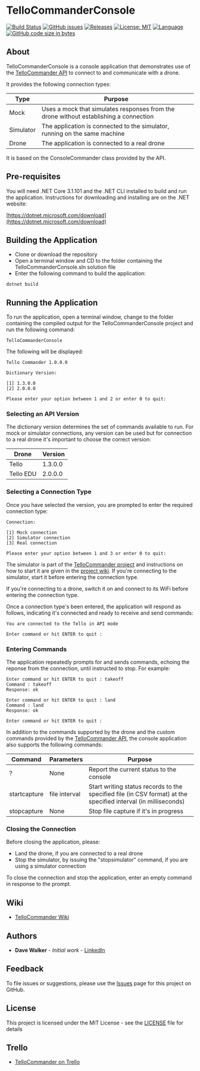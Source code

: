 # TelloCommanderConsole

[![Build Status](https://github.com/davewalker5/TelloCommanderConsole/workflows/.NET%20Core%20CI%20Build/badge.svg)](https://github.com/davewalker5/TelloCommanderConsole/actions)
[![GitHub issues](https://img.shields.io/github/issues/davewalker5/TelloCommanderConsole)](https://github.com/davewalker5/TelloCommander/issues)
[![Releases](https://img.shields.io/github/v/release/davewalker5/TelloCommanderConsole.svg?include_prereleases)](https://github.com/davewalker5/TelloCommanderConsole/releases)
[![License: MIT](https://img.shields.io/badge/License-MIT-blue.svg)](https://github.com/davewalker5/TelloCommanderConsole/blob/master/LICENSE)
[![Language](https://img.shields.io/badge/language-c%23-blue.svg)](https://github.com/davewalker5/TelloCommanderConsole/)
[![GitHub code size in bytes](https://img.shields.io/github/languages/code-size/davewalker5/TelloCommanderConsole)](https://github.com/davewalker5/TelloCommanderConsole/)

## About

TelloCommanderConsole is a console application that demonstrates use of the [TelloCommander API](https://github.com/davewalker5/TelloCommander) to connect to and communicate with a drone.

It provides the following connection types:

| Type | Purpose |
| --- | --- |
| Mock | Uses a mock that simulates responses from the drone without establishing a connection |
| Simulator | The application is connected to the simulator, running on the same machine |
| Drone | The application is connected to a real drone |

It is based on the ConsoleCommander class provided by the API.

## Pre-requisites

You will need .NET Core 3.1.101 and the .NET CLI installed to build and run the application. Instructions for downloading and installing are on the .NET website:

[https://dotnet.microsoft.com/download](https://dotnet.microsoft.com/download)

## Building the Application

* Clone or download the repository
* Open a terminal window and CD to the folder containing the TelloCommanderConsole.sln solution file
* Enter the following command to build the application:

```
dotnet build
```

## Running the Application

To run the application, open a terminal window, change to the folder containing the compiled output for the TelloCommanderConsole project and run the following command:

```
TelloCommanderConsole
```

The following will be displayed:

```
Tello Commander 1.0.0.0

Dictionary Version:

[1] 1.3.0.0
[2] 2.0.0.0

Please enter your option between 1 and 2 or enter 0 to quit:
```

### Selecting an API Version

The dictionary version determines the set of commands available to run. For mock or simulator connections, any version can be used but for connection to a real drone it's important to choose the correct version:

| Drone | Version |
|  --- | --- |
| Tello | 1.3.0.0 |
| Tello EDU | 2.0.0.0 |

### Selecting a Connection Type

Once you have selected the version, you are prompted to enter the required connection type:

```
Connection:

[1] Mock connection
[2] Simulator connection
[3] Real connection

Please enter your option between 1 and 3 or enter 0 to quit:
```

The simulator is part of the [TelloCommander project](https://github.com/davewalker5/TelloCommander) and instructions on how to start it are given in the [project wiki](https://github.com/davewalker5/TelloCommander/wiki/Home). If you're connecting to the simulator, start it before entering the connection type.

If you're connecting to a drone, switch it on and connect to its WiFi before entering the connection type.

Once a connection type's been entered, the application will respond as follows, indicating it's connected and ready to receive and send commands:

```
You are connected to the Tello in API mode

Enter command or hit ENTER to quit :
```

### Entering Commands

The application repeatedly prompts for and sends commands, echoing the reponse from the connection, until instructed to stop. For example:

```
Enter command or hit ENTER to quit : takeoff
Command : takeoff
Response: ok

Enter command or hit ENTER to quit : land
Command : land
Response: ok

Enter command or hit ENTER to quit :
```

In addition to the commands supported by the drone and the custom commands provided by the [TelloCommander API](https://github.com/davewalker5/TelloCommander), the console application also supports the following commands:

| Command | Parameters | Purpose |
|  --- | --- | --- |
| ? | None | Report the current status to the console |
| startcapture | file interval | Start writing status records to the specified file (in CSV format) at the specified interval (in milliseconds) |
| stopcapture | None | Stop file capture if it's in progress |

### Closing the Connection

Before closing the application, please:

- Land the drone, if you are connected to a real drone
- Stop the simulator, by issuing the "stopsimulator" command, if you are using a simulator connection

To close the connection and stop the application, enter an empty command in response to the prompt.

## Wiki

* [TelloCommander Wiki](https://github.com/davewalker5/TelloCommander/wiki/Home)

## Authors

- **Dave Walker** - *Initial work* - [LinkedIn](https://www.linkedin.com/in/davewalker5/)

## Feedback

To file issues or suggestions, please use the [Issues](https://github.com/davewalker5/TelloCommander/issues) page for this project on GitHub.

## License

This project is licensed under the MIT License - see the [LICENSE](LICENSE) file for details

## Trello

*  [TelloCommander on Trello](https://trello.com/b/VCFq6tAk)
